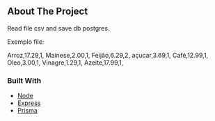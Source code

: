 
<!-- ABOUT THE PROJECT -->
## About The Project

Read file csv and save db postgres.

Exemplo file:

Arroz,17.29,1,
Mainese,2.00,1,
Feijão,6.29,2,
açucar,3.69,1,
Café,12.99,1,
Oleo,3.00,1,
Vinagre,1.29,1,
Azeite,17.99,1,

### Built With

* [Node](https://nodejs.org/en/)
* [Express](https://expressjs.com/)
* [Prisma](https://www.prisma.io/)



